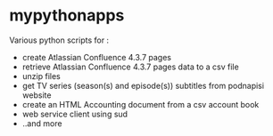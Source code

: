 # mypythonapps

Various python scripts for :

* create Atlassian Confluence 4.3.7 pages
* retrieve Atlassian Confluence 4.3.7 pages data to a csv file
* unzip files
* get TV series (season(s) and episode(s)) subtitles from podnapisi website
* create an HTML Accounting document from a csv account book
* web service client using sud
* ..and more